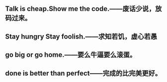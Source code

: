## **Talk is cheap.Show me the code.——废话少说，放码过来。**

## **Stay hungry Stay foolish.——求知若饥，虚心若愚**

## **go big or go home.——要么牛逼要么滚蛋。**

## **done is better than perfect——完成的比完美更好。**